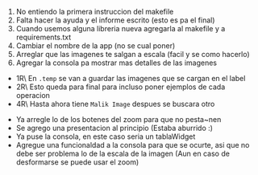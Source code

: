1. No entiendo la primera instruccion del makefile  
2. Falta hacer la ayuda y el informe escrito (esto es pa el final)
3. Cuando usemos alguna libreria nueva agregarla al makefile y a requirements.txt
4. Cambiar el nombre de la app (no se cual poner)  
5. Arreglar que las imagenes te salgan a escala (facil y se como hacerlo)
6. Agregar la consola pa mostrar mas detalles de las imagenes

* 1R\ En `.temp` se van a guardar las imagenes que se cargan en el label 
* 2R\ Esto queda para final para incluso poner ejemplos de cada operacion
* 4R\ Hasta ahora tiene `Malik Image` despues se buscara otro

- Ya arregle lo de los botenes del zoom para que no pesta~nen
- Se agrego una presentacion al principio (Estaba aburrido :)
- Ya puse la consola, en este caso seria un tablaWidget
- Agregue una funcionaldad a la consola para que se ocurte, asi que no debe ser problema lo de la escala de la imagen (Aun en caso de desformarse se puede usar el zoom)